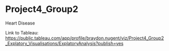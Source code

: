 # Project4_Group2
Heart Disease

Link to Tableau: https://public.tableau.com/app/profile/braydon.nugent/viz/Project4_Group2_Explatory_Visualisations/ExplatoryAnalysis?publish=yes
